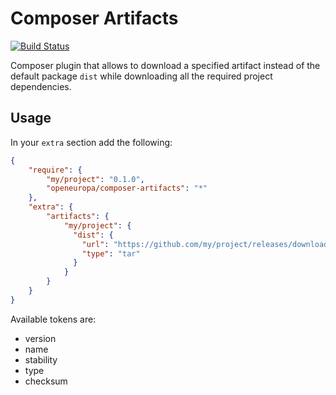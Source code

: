 # Composer Artifacts

[![Build Status](https://drone.fpfis.eu/api/badges/openeuropa/composer-artifacts/status.svg?branch=master)](https://drone.fpfis.eu/openeuropa/composer-artifacts)

Composer plugin that allows to download a specified artifact instead of the default package `dist` while downloading
all the required project dependencies. 

## Usage

In your `extra` section add the following:

```json
{
    "require": {
        "my/project": "0.1.0",
        "openeuropa/composer-artifacts": "*"
    },    
    "extra": {
        "artifacts": {
            "my/project": {
              "dist": {
                "url": "https://github.com/my/project/releases/download/{version}/my-project-artifact-{version}.tar.gz",
                "type": "tar"
              }
            }
        }
    }
}
```

Available tokens are:

* version
* name
* stability
* type
* checksum
